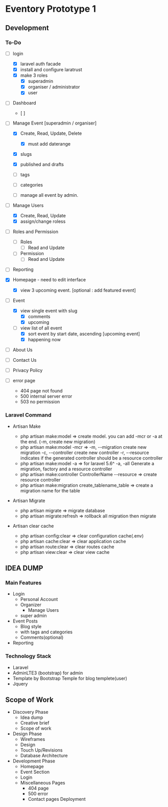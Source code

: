 # Eventory Prototype 1

## Development

### To-Do

- [ ] login
	- [x] laravel auth facade
	- [x] install and configure laratrust
	- [x] make 3 roles
		- [x] superadmin
		- [x] organiser / administrator
		- [x] user

- [ ] Dashboard
	- [ ] 

- [ ] Manage Event [superadmin / organiser]
	- [x] Create, Read, Update, Delete
		- [x] must add daterange
	- [x] slugs
	- [x] published and drafts
	- [ ] tags
	- [ ] categories
	- [ ] manage all event by admin.
	

- [ ] Manage Users
	- [x] Create, Read, Update
	- [x] assign/change roless

- [ ] Roles and Permission
	- [ ] Roles
		- [ ] Read and Update
	- [ ] Permission
		- [ ] Read and Update

- [ ] Reporting

- [x] Homepage - need to edit interface
	- [x] view 3 upcoming event. [optional : add featured event]

- [ ] Event
	- [x] view single event with slug
		- [x] comments
		- [x] upcoming
	- [ ] view list of all event
		- [x] sort event by start date, ascending [upcoming event]
		- [x] happening now

- [ ] About Us
- [ ] Contact Us
- [ ] Privacy Policy
- [ ] error page
	- 404 page not found
	- 500 internal server error
	- 503 no permission

### Laravel Command

- Artisan Make
	- php artisan make:model => create model. you can add -mcr or -a at the end. (-m, create new migration)
	- php artisan make:model -mcr => -m, --migration create new migration -c, 
										 --controller create new controller -r, 
										 --resource indicates if the generated controller should be a resource controller
	- php artisan make:model -a => for laravel 5.6^ -a, -all Generate a migration, factory and a resource controller
	- php artisan make:controller ControllerName --resource => create resource controller
	- php artisan make:migration create_tablename_table => create a migration name for the table

- Artisan Migrate
	- php artisan migrate => migrate database
	- php artisan migrate:refresh => rollback all migration then migrate

- Artisan clear cache
	- php artisan config:clear => clear configuration cache(.env)
	- php artisan cache:clear => clear application cache
	- php artisan route:clear => clear routes cache
	- php artisan view:clear => clear view cache

## IDEA DUMP

### Main Features
- Login
	- Personal Account
	- Organizer
		- Manage Users
	- super admin
- Event Posts
	- Blog style
	- with tags and categories
	- Comments(optional)
- Reporting

### Technology Stack
- Laravel
- AdminLTE3 (bootstrap) for admin
- Template by Bootstrap Temple for blog templete(user)
- Jquery

## Scope of Work

- Discovery Phase
	- Idea dump
	- Creative brief
	- Scope of work
- Design Phase
	- Wireframes
	- Design
	- Touch Up/Revisions
	- Database Architecture
- Development Phase
	- Homepage
	- Event Section
	- Login
	- Miscellaneous Pages
		- 404 page
		- 500 error
		- Contact pages
Deployment
